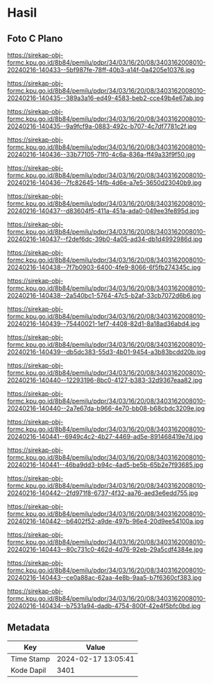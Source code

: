 # Hasil

## Foto C Plano

https://sirekap-obj-formc.kpu.go.id/8b84/pemilu/pdpr/34/03/16/20/08/3403162008010-20240216-140433--5bf987fe-78ff-40b3-a14f-0a4205e10376.jpg

https://sirekap-obj-formc.kpu.go.id/8b84/pemilu/pdpr/34/03/16/20/08/3403162008010-20240216-140435--389a3a16-ed49-4583-beb2-cce49b4e67ab.jpg

https://sirekap-obj-formc.kpu.go.id/8b84/pemilu/pdpr/34/03/16/20/08/3403162008010-20240216-140435--9a9fcf9a-0883-492c-b707-4c7df7781c2f.jpg

https://sirekap-obj-formc.kpu.go.id/8b84/pemilu/pdpr/34/03/16/20/08/3403162008010-20240216-140436--33b77105-71f0-4c6a-836a-ff49a33f9f50.jpg

https://sirekap-obj-formc.kpu.go.id/8b84/pemilu/pdpr/34/03/16/20/08/3403162008010-20240216-140436--7fc82645-14fb-4d6e-a7e5-3650d23040b9.jpg

https://sirekap-obj-formc.kpu.go.id/8b84/pemilu/pdpr/34/03/16/20/08/3403162008010-20240216-140437--d83604f5-411a-451a-ada0-049ee3fe895d.jpg

https://sirekap-obj-formc.kpu.go.id/8b84/pemilu/pdpr/34/03/16/20/08/3403162008010-20240216-140437--f2def6dc-39b0-4a05-ad34-db1d4992986d.jpg

https://sirekap-obj-formc.kpu.go.id/8b84/pemilu/pdpr/34/03/16/20/08/3403162008010-20240216-140438--7f7b0903-6400-4fe9-8066-6f5fb274345c.jpg

https://sirekap-obj-formc.kpu.go.id/8b84/pemilu/pdpr/34/03/16/20/08/3403162008010-20240216-140438--2a540bc1-5764-47c5-b2af-33cb7072d6b6.jpg

https://sirekap-obj-formc.kpu.go.id/8b84/pemilu/pdpr/34/03/16/20/08/3403162008010-20240216-140439--75440021-1ef7-4408-82d1-8a18ad36abd4.jpg

https://sirekap-obj-formc.kpu.go.id/8b84/pemilu/pdpr/34/03/16/20/08/3403162008010-20240216-140439--db5dc383-55d3-4b01-9454-a3b83bcdd20b.jpg

https://sirekap-obj-formc.kpu.go.id/8b84/pemilu/pdpr/34/03/16/20/08/3403162008010-20240216-140440--12293196-8bc0-4127-b383-32d9367eaa82.jpg

https://sirekap-obj-formc.kpu.go.id/8b84/pemilu/pdpr/34/03/16/20/08/3403162008010-20240216-140440--2a7e67da-b966-4e70-bb08-b68cbdc3209e.jpg

https://sirekap-obj-formc.kpu.go.id/8b84/pemilu/pdpr/34/03/16/20/08/3403162008010-20240216-140441--6949c4c2-4b27-4469-ad5e-891468419e7d.jpg

https://sirekap-obj-formc.kpu.go.id/8b84/pemilu/pdpr/34/03/16/20/08/3403162008010-20240216-140441--46ba9dd3-b94c-4ad5-be5b-65b2e7f93685.jpg

https://sirekap-obj-formc.kpu.go.id/8b84/pemilu/pdpr/34/03/16/20/08/3403162008010-20240216-140442--2fd971f8-6737-4f32-aa76-aed3e6edd755.jpg

https://sirekap-obj-formc.kpu.go.id/8b84/pemilu/pdpr/34/03/16/20/08/3403162008010-20240216-140442--b6402f52-a9de-497b-96e4-20d9ee54100a.jpg

https://sirekap-obj-formc.kpu.go.id/8b84/pemilu/pdpr/34/03/16/20/08/3403162008010-20240216-140443--80c731c0-462d-4d76-92eb-29a5cdf4384e.jpg

https://sirekap-obj-formc.kpu.go.id/8b84/pemilu/pdpr/34/03/16/20/08/3403162008010-20240216-140443--ce0a88ac-62aa-4e8b-9aa5-b7f6360cf383.jpg

https://sirekap-obj-formc.kpu.go.id/8b84/pemilu/pdpr/34/03/16/20/08/3403162008010-20240216-140434--b7531a94-dadb-4754-800f-42e4f5bfc0bd.jpg


## Metadata

| Key        | Value               |
| ---------- | ------------------- |
| Time Stamp | 2024-02-17 13:05:41 |
| Kode Dapil | 3401                |



